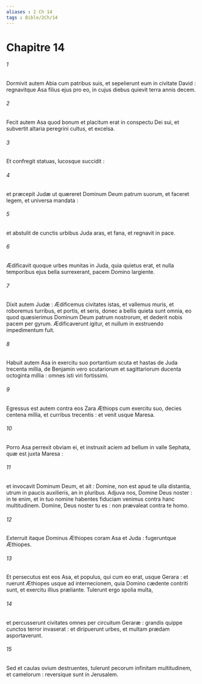 ```yaml
---
aliases : 2 Ch 14
tags : Bible/2Ch/14
---
```


# Chapitre 14

###### 1
Dormivit autem Abia cum patribus suis, et sepelierunt eum in civitate David : regnavitque Asa filius ejus pro eo, in cujus diebus quievit terra annis decem.
###### 2
Fecit autem Asa quod bonum et placitum erat in conspectu Dei sui, et subvertit altaria peregrini cultus, et excelsa.
###### 3
Et confregit statuas, lucosque succidit :
###### 4
et præcepit Judæ ut quæreret Dominum Deum patrum suorum, et faceret legem, et universa mandata :
###### 5
et abstulit de cunctis urbibus Juda aras, et fana, et regnavit in pace.
###### 6
Ædificavit quoque urbes munitas in Juda, quia quietus erat, et nulla temporibus ejus bella surrexerant, pacem Domino largiente.
###### 7
Dixit autem Judæ : Ædificemus civitates istas, et vallemus muris, et roboremus turribus, et portis, et seris, donec a bellis quieta sunt omnia, eo quod quæsierimus Dominum Deum patrum nostrorum, et dederit nobis pacem per gyrum. Ædificaverunt igitur, et nullum in exstruendo impedimentum fuit.
###### 8
Habuit autem Asa in exercitu suo portantium scuta et hastas de Juda trecenta millia, de Benjamin vero scutariorum et sagittariorum ducenta octoginta millia : omnes isti viri fortissimi.
###### 9
Egressus est autem contra eos Zara Æthiops cum exercitu suo, decies centena millia, et curribus trecentis : et venit usque Maresa.
###### 10
Porro Asa perrexit obviam ei, et instruxit aciem ad bellum in valle Sephata, quæ est juxta Maresa :
###### 11
et invocavit Dominum Deum, et ait : Domine, non est apud te ulla distantia, utrum in paucis auxilieris, an in pluribus. Adjuva nos, Domine Deus noster : in te enim, et in tuo nomine habentes fiduciam venimus contra hanc multitudinem. Domine, Deus noster tu es : non prævaleat contra te homo.
###### 12
Exterruit itaque Dominus Æthiopes coram Asa et Juda : fugeruntque Æthiopes.
###### 13
Et persecutus est eos Asa, et populus, qui cum eo erat, usque Gerara : et ruerunt Æthiopes usque ad internecionem, quia Domino cædente contriti sunt, et exercitu illius præliante. Tulerunt ergo spolia multa,
###### 14
et percusserunt civitates omnes per circuitum Geraræ : grandis quippe cunctos terror invaserat : et diripuerunt urbes, et multam prædam asportaverunt.
###### 15
Sed et caulas ovium destruentes, tulerunt pecorum infinitam multitudinem, et camelorum : reversique sunt in Jerusalem.
